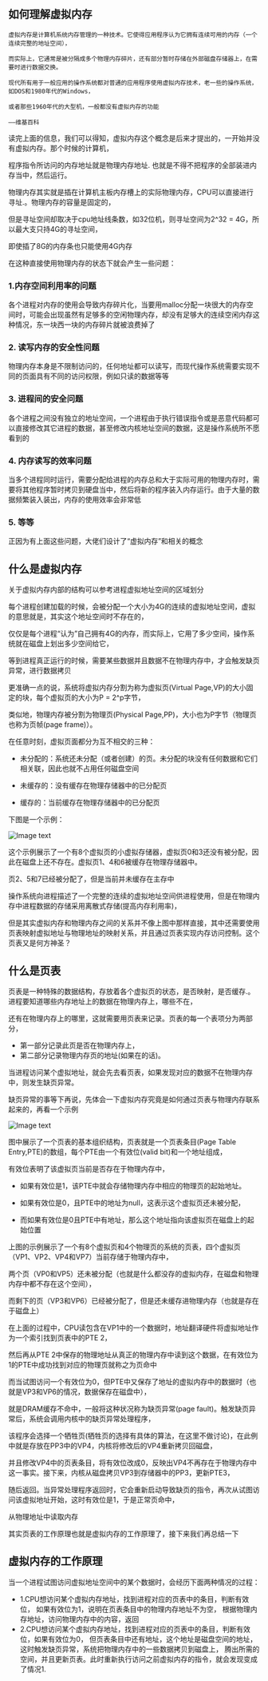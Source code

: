 ## 如何理解虚拟内存
```
虚拟内存是计算机系统内存管理的一种技术。它使得应用程序认为它拥有连续可用的内存（一个连续完整的地址空间），

而实际上，它通常是被分隔成多个物理内存碎片，还有部分暂时存储在外部磁盘存储器上，在需要时进行数据交换。

现代所有用于一般应用的操作系统都对普通的应用程序使用虚拟内存技术，老一些的操作系统，如DOS和1980年代的Windows，

或者那些1960年代的大型机，一般都没有虚拟内存的功能

——维基百科
```
读完上面的信息，我们可以得知，虚拟内存这个概念是后来才提出的，一开始并没有虚拟内存。那个时候的计算机，

程序指令所访问的内存地址就是物理内存地址. 也就是不得不把程序的全部装进内存当中，然后运行。

物理内存其实就是插在计算机主板内存槽上的实际物理内存，CPU可以直接进行寻址.。物理内存的容量是固定的，

但是寻址空间却取决于cpu地址线条数，如32位机，则寻址空间为2^32 = 4G，所以最大支只持4G的寻址空间，

即使插了8G的内存条也只能使用4G内存

在这种直接使用物理内存的状态下就会产生一些问题：

### 1.内存空间利用率的问题

各个进程对内存的使用会导致内存碎片化，当要用malloc分配一块很大的内存空间时，可能会出现虽然有足够多的空闲物理内存，却没有足够大的连续空闲内存这种情况，东一块西一块的内存碎片就被浪费掉了

### 2. 读写内存的安全性问题

物理内存本身是不限制访问的，任何地址都可以读写，而现代操作系统需要实现不同的页面具有不同的访问权限，例如只读的数据等等

### 3. 进程间的安全问题

各个进程之间没有独立的地址空间，一个进程由于执行错误指令或是恶意代码都可以直接修改其它进程的数据，甚至修改内核地址空间的数据，这是操作系统所不愿看到的

### 4. 内存读写的效率问题

当多个进程同时运行，需要分配给进程的内存总和大于实际可用的物理内存时，需要将其他程序暂时拷贝到硬盘当中，然后将新的程序装入内存运行。由于大量的数据频繁装入装出，内存的使用效率会非常低

### 5. 等等

正因为有上面这些问题，大佬们设计了“虚拟内存”和相关的概念

## 什么是虚拟内存

关于虚拟内存内部的结构可以参考进程虚拟地址空间的区域划分

每个进程创建加载的时候，会被分配一个大小为4G的连续的虚拟地址空间，虚拟的意思就是，其实这个地址空间时不存在的，

仅仅是每个进程“认为”自己拥有4G的内存，而实际上，它用了多少空间，操作系统就在磁盘上划出多少空间给它，

等到进程真正运行的时候，需要某些数据并且数据不在物理内存中，才会触发缺页异常，进行数据拷贝

更准确一点的说，系统将虚拟内存分割为称为虚拟页(Virtual Page,VP)的大小固定的块，每个虚拟页的大小为P = 2^p字节，

类似地，物理内存被分割为物理页(Physical Page,PP)，大小也为P字节（物理页也称为页帧(page frame)）。

在任意时刻，虚拟页面都分为互不相交的三种：

* 未分配的：系统还未分配（或者创建）的页。未分配的块没有任何数据和它们相关联，因此也就不占用任何磁盘空间

* 未缓存的：没有缓存在物理存储器中的已分配页

* 缓存的：当前缓存在物理存储器中的已分配页

下图是一个示例：

![Image text](img/1589180868.jpg)

这个示例展示了一个有8个虚拟页的小虚拟存储器，虚拟页0和3还没有被分配，因此在磁盘上还不存在。虚拟页1、4和6被缓存在物理存储器中。

页2、5和7已经被分配了，但是当前并未缓存在主存中

操作系统向进程描述了一个完整的连续的虚拟地址空间供进程使用，但是在物理内存中进程数据的存储采用离散式存储(提高内存利用率)，

但是其实虚拟内存和物理内存之间的关系并不像上图中那样直接，其中还需要使用页表映射虚拟地址与物理地址的映射关系，并且通过页表实现内存访问控制。这个页表又是何方神圣？

## 什么是页表

页表是一种特殊的数据结构，存放着各个虚拟页的状态，是否映射，是否缓存.。进程要知道哪些内存地址上的数据在物理内存上，哪些不在，

还有在物理内存上的哪里，这就需要用页表来记录。页表的每一个表项分为两部分，

* 第一部分记录此页是否在物理内存上，
* 第二部分记录物理内存页的地址(如果在的话)。

当进程访问某个虚拟地址，就会先去看页表，如果发现对应的数据不在物理内存中，则发生缺页异常。

缺页异常的事等下再说，先体会一下虚拟内存究竟是如何通过页表与物理内存联系起来的，再看一个示例

![Image text](img/1589181063.jpg)

图中展示了一个页表的基本组织结构，页表就是一个页表条目(Page Table Entry,PTE)的数组，每个PTE由一个有效位(valid bit)和一个地址组成，

有效位表明了该虚拟页当前是否存在于物理内存中，

* 如果有效位是1，该PTE中就会存储物理内存中相应的物理页的起始地址。

* 如果有效位是0，且PTE中的地址为null，这表示这个虚拟页还未被分配，

* 而如果有效位是0且PTE中有地址，那么这个地址指向该虚拟页在磁盘上的起始位置

上图的示例展示了一个有8个虚拟页和4个物理页的系统的页表，四个虚拟页（VP1、VP2、VP4和VP7）当前存储于物理内存中，

两个页（VP0和VP5）还未被分配（也就是什么都没存的虚拟内存，在磁盘和物理内存中都不存在这个空间），

而剩下的页（VP3和VP6）已经被分配了，但是还未缓存进物理内存（也就是存在于磁盘上）


在上面的过程中，CPU读包含在VP1中的一个数据时，地址翻译硬件将虚拟地址作为一个索引找到页表中的PTE 2，

然后再从PTE 2中保存的物理地址从真正的物理内存中读到这个数据，在有效位为1的PTE中成功找到对应的物理页就称之为页命中

而当试图访问一个有效位为0，但PTE中又保存了地址的虚拟内存中的数据时（也就是VP3和VP6的情况，数据保存在磁盘中），

就是DRAM缓存不命中，一般将这种状况称为缺页异常(page fault)。触发缺页异常后，系统会调用内核中的缺页异常处理程序，

该程序会选择一个牺牲页(牺牲页的选择有具体的算法，在这里不做讨论)，在此例中就是存放在PP3中的VP4，内核将修改后的VP4重新拷贝回磁盘，

并且修改VP4中的页表条目，将有效位改成0，反映出VP4不再存在于物理内存中这一事实。接下来，内核从磁盘拷贝VP3到存储器中的PP3，更新PTE3，

随后返回。当异常处理程序返回时，它会重新启动导致缺页的指令，再次从试图访问该虚拟地址开始，这时有效位是1，于是正常页命中，

从物理地址中读取内存

其实页表的工作原理也就是虚拟内存的工作原理了，接下来我们再总结一下

## 虚拟内存的工作原理

当一个进程试图访问虚拟地址空间中的某个数据时，会经历下面两种情况的过程：

* 1.CPU想访问某个虚拟内存地址，找到进程对应的页表中的条目，判断有效位， 如果有效位为1，说明在页表条目中的物理内存地址不为空，
  根据物理内存地址，访问物理内存中的内容，返回
* 2.CPU想访问某个虚拟内存地址，找到进程对应的页表中的条目，判断有效位，如果有效位为0，
   但页表条目中还有地址，这个地址是磁盘空间的地址，这时触发缺页异常，系统把物理内存中的一些数据拷贝到磁盘上，
   腾出所需的空间，并且更新页表。此时重新执行访问之前虚拟内存的指令，就会发现变成了情况1.





